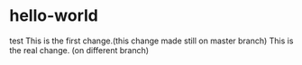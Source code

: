 # hello-world
test
This is the first change.(this change made still on master branch)
This is the real change. (on different branch)

